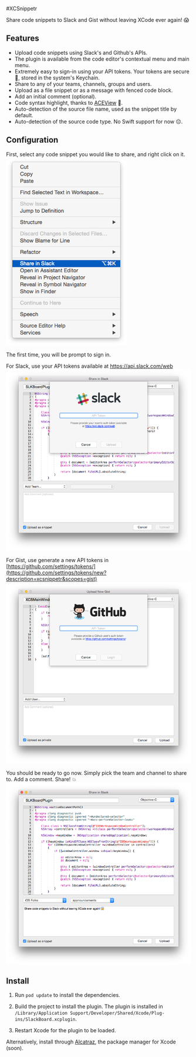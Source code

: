 #XCSnippetr

Share code snippets to Slack and Gist without leaving XCode ever again! 😱

## Features

- Upload code snippets using Slack's and Github's APIs.
- The plugin is available from the code editor's contextual menu and main menu.
- Extremely easy to sign-in using your API tokens. Your tokens are secure 🙈, stored in the system's Keychain.
- Share to any of your teams, channels, groups and users.
- Upload as a file snippet or as a message with fenced code block.
- Add an initial comment (optional).
- Code syntax highlight, thanks to [ACEView](https://github.com/faceleg/ACEView) 👏.
- Auto-detection of the source file name, used as the snippet title by default.
- Auto-detection of the source code type. No Swift support for now 😔.

## Configuration

First, select any code snippet you would like to share, and right click on it.
![contextual menu](Documentation/Screenshots/screenshot_contextual_menu.png)

The first time, you will be prompt to sign in.

For Slack, use your API tokens available at https://api.slack.com/web
![login view](Documentation/Screenshots/screenshot_login_slack.png)

For Gist, use generate a new API tokens in [https://github.com/settings/tokens/](https://github.com/settings/tokens/new?description=xcsnippetr&scopes=gist)
![login view](Documentation/Screenshots/screenshot_login_github.png)


You should be ready to go now.
Simply pick the team and channel to share to. Add a comment. Share! 💥
![main view](Documentation/Screenshots/screenshot_main.png)

## Install

1. Run `pod update` to install the dependencies.

2. Build the project to install the plugin. The plugin is installed in `/Library/Application Support/Developer/Shared/Xcode/Plug-ins/SlackBoard.xcplugin`.

2. Restart Xcode for the plugin to be loaded.

Alternatively, install through [Alcatraz](http://alcatraz.io/), the package manager for Xcode (soon).